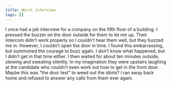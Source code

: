 ```yaml
---
title: Worst interview
tags: []
---
```


I once had a job interview for a company on the fifth floor of a building. I pressed the buzzer on the door outside for them to let me up. Their intercom didn’t work properly so I couldn’t hear them well, but they buzzed me in. However, I couldn’t open the door in time. I found this embarrassing, but summoned the courage to buzz again. I don’t know what happened, but I didn’t get in that time either. I then waited for about ten minutes outside, stewing and sweating silently. In my imagination they were upstairs laughing at the candidate who couldn’t even work out how to get in the front door. Maybe this was “the door test” to weed out the idiots? I ran away back home and refused to answer any calls from them ever again.
